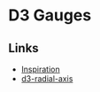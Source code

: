 # D3 Gauges

## Links

- [Inspiration](https://github.com/melgish/weather-gauges)
- [d3-radial-axis](https://github.com/vasturiano/d3-radial-axis)

